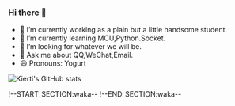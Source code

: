 ### Hi there 👋

- 🔭 I’m currently working as a plain but a little handsome student.
- 🌱 I’m currently learning MCU,Python.Socket.
- 🤔 I’m looking for whatever we will be.
- 💬 Ask me about QQ,WeChat,Email.
- 😄 Pronouns: Yogurt

![Kierti's GitHub stats](https://github-readme-stats.vercel.app/api?username=Kierti&show_icons=true&theme=radical)

!--START_SECTION:waka--
!--END_SECTION:waka--
